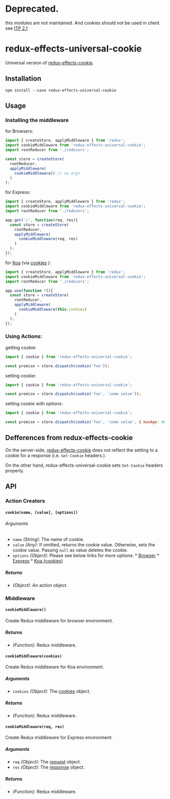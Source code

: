 # Deprecated.

this modules are not maintained. And cookies should not be used in client.
see [ITP 2.1](https://webkit.org/blog/8613/intelligent-tracking-prevention-2-1/)

# redux-effects-universal-cookie

Universal version of
[redux-effects-cookie](https://github.com/redux-effects/redux-effects-cookie).

## Installation

```
npm install --save redux-effects-universal-cookie
```

## Usage

### Installing the middleware

for Browsers:

```javascript
import { createStore, applyMiddleware } from 'redux';
import cookieMiddleware from 'redux-effects-universal-cookie';
import rootReducer from './reducers';

const store = createStore(
  rootReducer,
  applyMiddleware(
    cookieMiddleware() // no args
  )
);
```

for Express:

```javascript
import { createStore, applyMiddleware } from 'redux';
import cookieMiddleware from 'redux-effects-universal-cookie';
import rootReducer from './reducers';

app.get('/', function(req, res){
  const store = createStore(
    rootReducer,
    applyMiddleware(
      cookieMiddleware(req, res)
    )
  );
});
```

for
[Koa](https://www.npmjs.com/package/koa)
(via
[cookies](https://www.npmjs.com/package/cookies)
):

```javascript
import { createStore, applyMiddleware } from 'redux';
import cookieMiddleware from 'redux-effects-universal-cookie';
import rootReducer from './reducers';

app.use(function *(){
  const store = createStore(
    rootReducer,
    applyMiddleware(
      cookieMiddleware(this.cookies)
    )
  );
});
```

### Using Actions:

getting cookie:

```javascript
import { cookie } from 'redux-effects-universal-cookie';

const promise = store.dispatch(cookie('foo'));
```

setting cookie:

```javascript
import { cookie } from 'redux-effects-universal-cookie';

const promise = store.dispatch(cookie('foo', 'some value'));
```

setting cookie with options:

```javascript
import { cookie } from 'redux-effects-universal-cookie';

const promise = store.dispatch(cookie('foo', 'some value', { maxAge: 600 }));
```

## Defferences from redux-effects-cookie

On the server-side,
[redux-effects-cookie](https://github.com/redux-effects/redux-effects-cookie)
does not reflect the setting to a cookie for a response (i.e. `Set-Cookie` headers.).

On the other hand, redux-effects-universal-cookie sets `Set-Cookie` headers properly.

## API

### Action Creators

#### `cookie(name, [value], [options])`

###### Arguments

* `name` *(String)*: The name of cookie.
* `value` *(Any)*: If omitted, returns the cookie value.
    Otherwise, sets the cookie value.
    Passing `null` as value deletes the cookie.
* `options` *(Object)*: Please see below links for more options:
        * [Browser](https://developer.mozilla.org/en-US/docs/Web/API/Document/cookie)
        * [Express](http://expressjs.com/en/4x/api.html#res.cookie)
        * [Koa (cookies)](https://www.npmjs.com/package/cookie#options-1)

##### Returns

* *(Object)*: An action object.

### Middleware

#### `cookieMiddleware()`

Create Redux middleware for browser environment.

##### Returns

* *(Function)*: Redux middleware.

#### `cookieMiddleware(cookies)`

Create Redux middleware for Koa environment.

##### Arguments

* `cookies` *(Object)*: The
  [cookies](https://www.npmjs.com/package/cookies)
  object.

##### Returns

* *(Function)*: Redux middleware.

#### `cookieMiddleware(req, res)`

Create Redux middleware for Express environment.

##### Arguments

* `req` *(Object)*: The
  [request](http://expressjs.com/en/4x/api.html#req)
  object.
* `res` *(Object)*: The
  [response](http://expressjs.com/en/4x/api.html#res)
  object.

##### Returns

* *(Function)*: Redux middleware.
